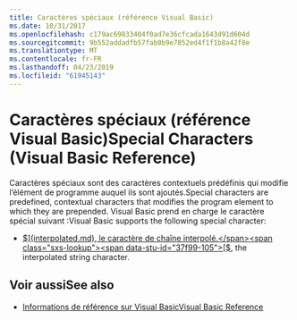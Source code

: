 ```yaml
---
title: Caractères spéciaux (référence Visual Basic)
ms.date: 10/31/2017
ms.openlocfilehash: c179ac69833404f0ad7e36cfcada1643d91d604d
ms.sourcegitcommit: 9b552addadfb57fab0b9e7852ed4f1f1b8a42f8e
ms.translationtype: MT
ms.contentlocale: fr-FR
ms.lasthandoff: 04/23/2019
ms.locfileid: "61945143"
---
```

# <a name="special-characters-visual-basic-reference"></a><span data-ttu-id="37f99-102">Caractères spéciaux (référence Visual Basic)</span><span class="sxs-lookup"><span data-stu-id="37f99-102">Special Characters (Visual Basic Reference)</span></span>

<span data-ttu-id="37f99-103">Caractères spéciaux sont des caractères contextuels prédéfinis qui modifie l’élément de programme auquel ils sont ajoutés.</span><span class="sxs-lookup"><span data-stu-id="37f99-103">Special characters are predefined, contextual characters that modifies the program element to which they are prepended.</span></span> <span data-ttu-id="37f99-104">Visual Basic prend en charge le caractère spécial suivant :</span><span class="sxs-lookup"><span data-stu-id="37f99-104">Visual Basic supports the following special character:</span></span> 

- <span data-ttu-id="37f99-105">[$](interpolated.md), le caractère de chaîne interpolé.</span><span class="sxs-lookup"><span data-stu-id="37f99-105">[$](interpolated.md), the interpolated string character.</span></span>

## <a name="see-also"></a><span data-ttu-id="37f99-106">Voir aussi</span><span class="sxs-lookup"><span data-stu-id="37f99-106">See also</span></span>

- [<span data-ttu-id="37f99-107">Informations de référence sur Visual Basic</span><span class="sxs-lookup"><span data-stu-id="37f99-107">Visual Basic Reference</span></span>](../../../visual-basic/language-reference/index.md)
